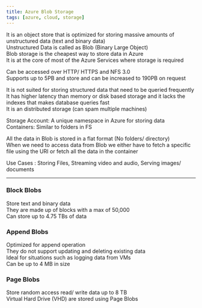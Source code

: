 ```yaml
---
title: Azure Blob Storage
tags: [azure, cloud, storage]
---
```


It is an object store that is optimized for storing massive amounts of unstructured data (text and binary data)  
Unstructured Data is called as Blob (Binary Large Object)  
Blob storage is the cheapest way to store data in Azure  
It is at the core of most of the Azure Services where storage is required

Can be accessed over HTTP/ HTTPS and NFS 3.0  
Supports up to 5PB and store and can be increased to 190PB on request

It is not suited for storing structured data that need to be queried frequently  
It has higher latency than memory or disk based storage and it lacks the indexes that makes database queries fast  
It is an distributed storage (can spam multiple machines)

Storage Account: A unique namespace in Azure for storing data  
Containers: Similar to folders in FS

All the data in Blob is stored in a flat format (No folders/ directory)  
When we need to access data from Blob we either have to fetch a specific file using the URI or fetch all the data in the container

Use Cases : Storing Files, Streaming video and audio, Serving images/ documents

---

### Block Blobs

Store text and binary data  
They are made up of blocks with a max of 50,000  
Can store up to 4.75 TBs of data

### Append Blobs

Optimized for append operation  
They do not support updating and deleting existing data  
Ideal for situations such as logging data from VMs  
Can be up to 4 MB in size

### Page Blobs

Store random access read/ write data up to 8 TB  
Virtual Hard Drive (VHD) are stored using Page Blobs